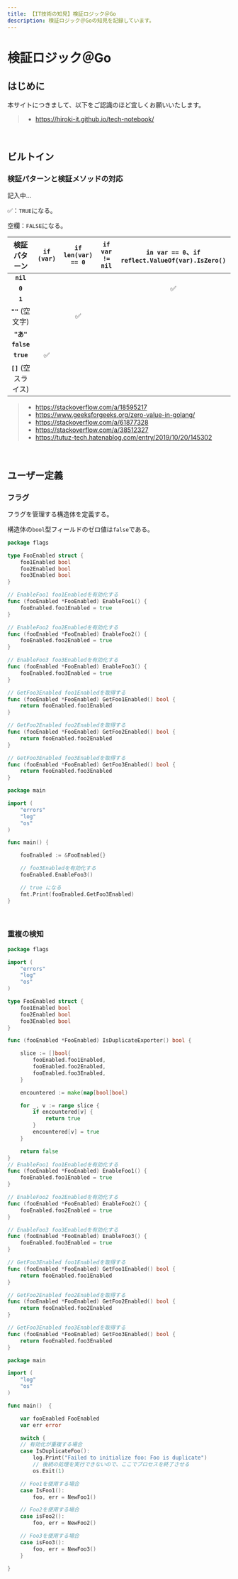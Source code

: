 ```yaml
---
title: 【IT技術の知見】検証ロジック＠Go
description: 検証ロジック＠Goの知見を記録しています。
---
```


# 検証ロジック＠Go

## はじめに

本サイトにつきまして、以下をご認識のほど宜しくお願いいたします。

> - https://hiroki-it.github.io/tech-notebook/

<br>

## ビルトイン

### 検証パターンと検証メソッドの対応

記入中...

✅：`TRUE`になる。

空欄：`FALSE`になる。

|     検証パターン      | `if (var)` | `if len(var) == 0` | `if var != nil` | `in var == 0`、`if reflect.ValueOf(var).IsZero()` |
| :-------------------: | :--------: | :----------------: | :-------------: | :-----------------------------------------------: |
|       **`nil`**       |            |                    |                 |                                                   |
|        **`0`**        |            |                    |                 |                        ✅                         |
|        **`1`**        |            |                    |                 |                                                   |
|   **`""`** (空文字)   |            |         ✅         |                 |                                                   |
|      **`"あ"`**       |            |                    |                 |                                                   |
|      **`false`**      |            |                    |                 |                                                   |
|      **`true`**       |     ✅     |                    |                 |                                                   |
| **`[]`** (空スライス) |            |                    |                 |                                                   |

> - https://stackoverflow.com/a/18595217
> - https://www.geeksforgeeks.org/zero-value-in-golang/
> - https://stackoverflow.com/a/61877328
> - https://stackoverflow.com/a/38512327
> - https://tutuz-tech.hatenablog.com/entry/2019/10/20/145302

<br>

## ユーザー定義

### フラグ

フラグを管理する構造体を定義する。

構造体の`bool`型フィールドのゼロ値は`false`である。

```go
package flags

type FooEnabled struct {
	foo1Enabled bool
	foo2Enabled bool
	foo3Enabled bool
}

// EnableFoo1 foo1Enabledを有効化する
func (fooEnabled *FooEnabled) EnableFoo1() {
	fooEnabled.foo1Enabled = true
}

// EnableFoo2 foo2Enabledを有効化する
func (fooEnabled *FooEnabled) EnableFoo2() {
	fooEnabled.foo2Enabled = true
}

// EnableFoo3 foo3Enabledを有効化する
func (fooEnabled *FooEnabled) EnableFoo3() {
	fooEnabled.foo3Enabled = true
}

// GetFoo3Enabled foo1Enabledを取得する
func (fooEnabled *FooEnabled) GetFoo1Enabled() bool {
	return fooEnabled.foo1Enabled
}

// GetFoo2Enabled foo2Enabledを取得する
func (fooEnabled *FooEnabled) GetFoo2Enabled() bool {
	return fooEnabled.foo2Enabled
}

// GetFoo3Enabled foo3Enabledを取得する
func (fooEnabled *FooEnabled) GetFoo3Enabled() bool {
	return fooEnabled.foo3Enabled
}
```

```go
package main

import (
	"errors"
	"log"
	"os"
)

func main() {

	fooEnabled := &FooEnabled{}

	// foo3Enabledを有効化する
	fooEnabled.EnableFoo3()

	// true になる
	fmt.Print(fooEnabled.GetFoo3Enabled)
}
```

<br>

### 重複の検知

```go
package flags

import (
	"errors"
	"log"
	"os"
)

type FooEnabled struct {
	foo1Enabled bool
	foo2Enabled bool
	foo3Enabled bool
}

func (fooEnabled *FooEnabled) IsDuplicateExporter() bool {

	slice := []bool{
		fooEnabled.foo1Enabled,
		fooEnabled.foo2Enabled,
		fooEnabled.foo3Enabled,
	}

	encountered := make(map[bool]bool)

	for _, v := range slice {
		if encountered[v] {
			return true
		}
		encountered[v] = true
	}

	return false
}
// EnableFoo1 foo1Enabledを有効化する
func (fooEnabled *FooEnabled) EnableFoo1() {
	fooEnabled.foo1Enabled = true
}

// EnableFoo2 foo2Enabledを有効化する
func (fooEnabled *FooEnabled) EnableFoo2() {
	fooEnabled.foo2Enabled = true
}

// EnableFoo3 foo3Enabledを有効化する
func (fooEnabled *FooEnabled) EnableFoo3() {
	fooEnabled.foo3Enabled = true
}

// GetFoo3Enabled foo1Enabledを取得する
func (fooEnabled *FooEnabled) GetFoo1Enabled() bool {
	return fooEnabled.foo1Enabled
}

// GetFoo2Enabled foo2Enabledを取得する
func (fooEnabled *FooEnabled) GetFoo2Enabled() bool {
	return fooEnabled.foo2Enabled
}

// GetFoo3Enabled foo3Enabledを取得する
func (fooEnabled *FooEnabled) GetFoo3Enabled() bool {
	return fooEnabled.foo3Enabled
}
```

```go
package main

import (
	"log"
	"os"
)

func main()  {

	var fooEnabled FooEnabled
	var err error

	switch {
	// 有効化が重複する場合
	case IsDuplicateFoo():
		log.Print("Failed to initialize foo: Foo is duplicate")
		// 後続の処理を実行できないので、ここでプロセスを終了させる
		os.Exit(1)

	// Foo1を使用する場合
	case IsFoo1():
		foo, err = NewFoo1()

	// Foo2を使用する場合
	case isFoo2():
		foo, err = NewFoo2()

	// Foo3を使用する場合
	case isFoo3():
		foo, err = NewFoo3()
	}

}
```

<br>
